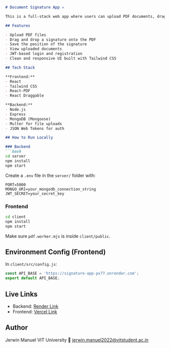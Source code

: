 

````markdown
# Document Signature App ✍️

This is a full-stack web app where users can upload PDF documents, drag and drop their signature on them, and save the position securely. It also includes user authentication and a dashboard to manage your uploaded files.

## Features

- Upload PDF files
- Drag and drop a signature onto the PDF
- Save the position of the signature
- View uploaded documents
- JWT-based login and registration
- Clean and responsive UI built with Tailwind CSS

## Tech Stack

**Frontend:**
- React
- Tailwind CSS
- React-PDF
- React Draggable

**Backend:**
- Node.js
- Express
- MongoDB (Mongoose)
- Multer for file uploads
- JSON Web Tokens for auth

## How to Run Locally

### Backend
```bash
cd server
npm install
npm start
````

Create a `.env` file in the `server/` folder with:

```
PORT=5000
MONGO_URI=your_mongodb_connection_string
JWT_SECRET=your_secret_key
```

### Frontend

```bash
cd client
npm install
npm start
```

Make sure `pdf.worker.mjs` is inside `client/public`.

## Environment Config (Frontend)

In `client/src/config.js`:

```js
const API_BASE = 'https://signature-app-px77.onrender.com';
export default API_BASE;
```

## Live Links

* Backend: [Render Link](https://signature-app-px77.onrender.com)
* Frontend: [Vercel Link](https://your-vercel-url.vercel.app)

## Author

Jerwin Manuel
VIT University
📩 [jerwin.manuel2022@vitstudent.ac.in](mailto:jerwin.manuel2022@vitstudent.ac.in)

```


